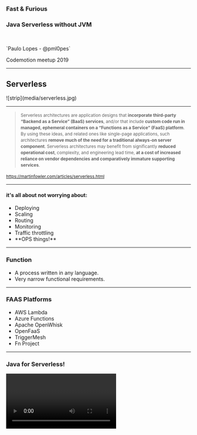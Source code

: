 ### Fast & Furious
### Java Serverless without JVM

<p>&nbsp;</p>
`Paulo Lopes - @pml0pes` <!-- .element style="font-size: 0.5em" -->

Codemotion meetup 2019

---

## Serverless

<div class="stretch">
![strip](media/serverless.jpg)
</div>

---

> <small>Serverless architectures are application designs that <span class="hl-purple">**incorporate third-party “Backend as a Service” (BaaS) services**</span>, and/or that include <span class="hl-purple">**custom code run in managed, ephemeral containers on a “Functions as a Service” (FaaS) platform**</span>. By using these ideas, and related ones like single-page applications, such architectures <span class="hl-purple">**remove much of the need for a traditional always-on server component**</span>. Serverless architectures may benefit from significantly <span class="hl-purple">**reduced operational cost**</span>, complexity, and engineering lead time, <span class="hl-purple">**at a cost of increased reliance on vendor dependencies and comparatively immature supporting services**</span>.</small>

<small>https://martinfowler.com/articles/serverless.html</small>

---

#### it's all about not worrying about:

* Deploying
* Scaling
* Routing
* Monitoring
* Traffic throttling
* <!-- .element class="fragment" --> **OPS things!**

---

### Function

* A process written in any language.
* Very narrow functional requirements.

---

### FAAS Platforms

* AWS Lambda
* Azure Functions
* Apache OpenWhisk
* OpenFaaS
* TriggerMesh
* Fn Project

---

### Java for Serverless!

<video class="stretch" data-autoplay data-src="media/java-for-serverless.mp4" type="video/mp4" />

---

### Here we go!

```java
@SpringBootApplication
public class Application {
  public static void main(String[] args) {
    SpringApplication.run(Application.class, args);        
    System.out.println("Hello World!");
    System.exit(0);
  }
}
```

---

### TIME

<asciinema-player src="cast/boot-time.cast" rows="24" cols="120"></asciinema-player>

---

### ASM Instructions

<asciinema-player src="cast/boot-instructions.cast" rows="24" cols="120"></asciinema-player>

---

# 32,272,982,449!

---

### 🙌 Spring serverless users?

<video class="stretch" data-autoplay loop data-src="media/seriously.mp4" type="video/mp4" />

---

### It's not me, AWS also 👍

![aws-docs](media/aws.png)

---

# JAVA `!=` SPRING

---

## 👍 Java Serverless!

<video class="stretch" data-autoplay loop data-src="media/java-serverless.mp4" type="video/mp4" />

---

## 👍 Java Serverless!

* GraalVM
* Eclipse Vert.x (as an example)

---

# GraalVM?

* JIT
* Polyglot Runtime
* **AOT compiler**

---

## Bytecode IN, ASM out

<video class="stretch" data-autoplay loop data-src="media/wax.mp4" type="video/mp4" />

---

### GraalVM / Native image

* Aggressive AOT optimizations
* remove unused classes,methods and fields
* static initializers preloaded at compile time
* final ELF binary without need for JVM
* <!-- .element class="fragment" --> **Not everything can be compiled (Spring is an example)**
* <!-- .element class="fragment" --> **There's no JIT**
* <!-- .element class="fragment" --> **GC is not very powerful** 

---

# DEMO

---

![openfaas](media/openfaas.png)

---

# DEMO

<asciinema-player src="cast/openfaas.cast" rows="24" cols="120"></asciinema-player>

---

# 🤔 so what?

<asciinema-player src="cast/stats.cast" rows="24" cols="120"></asciinema-player>

---

## Stats

|      | Spring + JVM |                             Vert.x + GraalVM |
| ---- | -----------: | -------------------------------------------: |
| RAM  |   324.08 MiB |   <span class="hl-purple">**19.8MiB**</span> |
| Time |       2.958s | <span class="hl-purple">**0.000467s**</span> |

<small>** * all results using platform defaults**</small> 

---

## No more waste...

<video class="stretch" data-autoplay loop data-src="media/save.mp4" type="video/mp4" />

---

## Vert.x + GraalVM
### =
### Java Serverless ❤️️! <!-- .element class="fragment" -->

---

## What to learn more?

* https://www.jetdrone.xyz
* http://www.graalvm.org
* https://vertx.io
* https://vertx-starter.jetdrone.xyz/#maven

---

# Thank you!

* <a href="https://twitter.com/pml0pes">https://twitter.com/pml`0`pes</a>
* https://github.com/pmlopes